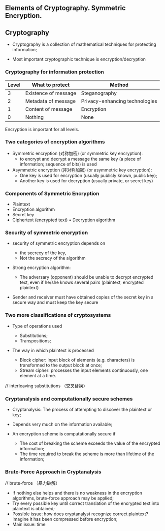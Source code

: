 ## Elements of Cryptography. Symmetric Encryption.

## Cryptography

- Cryptography is a collection of mathematical techniques for protecting information;

- Most important cryptographic technique is encryption/decryption

### Cryptography for information protection

| Level | What to protect      | Method                         |
| ----- | -------------------- | ------------------------------ |
| 3     | Existence of message | Steganography                  |
| 2     | Metadata of message  | Privacy-enhancing technologies |
| 1     | Content of message   | Encryption                     |
| 0     | Nothing              | None                           |

Encryption is important for all levels.

### Two categories of encryption algorithms

- Symmetric encryption (对称加密) (or symmetric key encryption):
  - to encrypt and decrypt a message the same key (a piece of information; sequence of bits) is used
- Asymmetric encryption (非对称加密) (or asymmetric key encryption):
  - One key is used for encryption (usually publicly known, public key);
  - Another key is used for decryption (usually private, or secret key)

### Components of Symmetric Encryption

- Plaintext
- Encryption algorithm
- Secret key
- Ciphertext (encrypted text) • Decryption algorithm

### Security of symmetric encryption

- security of symmetric encryption depends on

  - the secrecy of the key,
  - Not the secrecy of the algorithm

- Strong encryption algorithm:
  - The adversary (opponent) should be unable to decrypt encrypted text, even if he/she knows several pairs
    (plaintext, encrypted plaintext)
- Sender and receiver must have obtained copies of the secret key in a secure way and must keep the key secure

### Two more classifications of cryptosystems

- Type of operations used

  - Substitutions;
  - Transpositions;

- The way in which plaintext is processed
  - Block cipher: input block of elements (e.g. characters) is transformed to the output block at once;
  - Stream cipher: processes the input elements continuously, one element at a time.

// interleaving substitutions （交叉替换）

### Cryptanalysis and computationally secure schemes

- Cryptanalysis: The process of attempting to discover the plaintext or key;
- Depends very much on the information available;

- An encryption scheme is computationally secure if
  - The cost of breaking the scheme exceeds the value of the encrypted information;
  - The time required to break the scheme is more than lifetime of the information;

### Brute-Force Approach in Cryptanalysis

// brute-force （暴力破解）

- If nothing else helps and there is no weakness in the encryption algorithms, brute-force approach may be applied;
- Try every possible key until correct translation of the encrypted text into plaintext is obtained;
- Possible issue: how does cryptanalyst recognize correct plaintext? Imagine it has been compressed before encryption;
- Main issue: time
